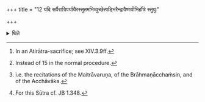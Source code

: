 +++
title = "12 यदि सर्वैरात्रिपर्यायैरस्तुतमभिव्युच्छेत्षड्भिरैन्द्रावैष्णवीभिर्होत्रे स्तुयुः"

+++

<details><summary>थिते</summary>

12. If it dawns while the praise-singing with all the night rounds is not yet over,[^1] they should sing the Stotra with the six[^2] verses addressed to Indra and Viṣṇu for the Hotr̥ (i.e. the recitation (Sastra) of him); with three verses (they should sine for each (of the recitation) for the other[^3] (recitation)s.[^4]  


[^1]: In an Atirātra-sacrifice; see XIV.3.9ff.  

[^2]: Instead of 15 in the normal procedure.   

[^3]: i.e. the recitations of the Maitrāvaruṇa, of the Brāhmaṇācchaṁsin, and of the Acchāvāka.  

[^4]: For this Sūtra cf. JB 1.348.  

</details>
